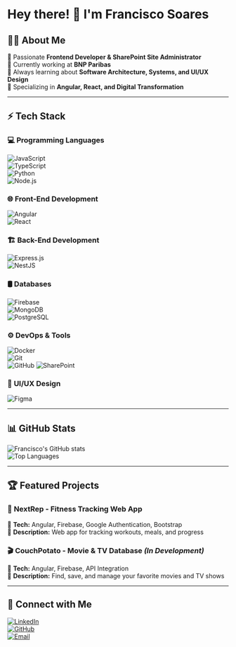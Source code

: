 # Hey there! 👋 I'm Francisco Soares  

## 👨‍💻 About Me  
🚀 Passionate **Frontend Developer & SharePoint Site Administrator**  
💼 Currently working at **BNP Paribas**  
🌱 Always learning about **Software Architecture, Systems, and UI/UX Design**  
🎯 Specializing in **Angular, React, and Digital Transformation**  

---

## ⚡ Tech Stack  

### 💻 **Programming Languages**  
![JavaScript](https://img.shields.io/badge/-JavaScript-F7DF1E?style=flat&logo=javascript&logoColor=black)  
![TypeScript](https://img.shields.io/badge/-TypeScript-3178C6?style=flat&logo=typescript&logoColor=white)  
![Python](https://img.shields.io/badge/-Python-3776AB?style=flat&logo=python&logoColor=white)  
![Node.js](https://img.shields.io/badge/-Node.js-339933?style=flat&logo=node.js&logoColor=white)  

### 🌐 **Front-End Development**  
![Angular](https://img.shields.io/badge/-Angular-DD0031?style=flat&logo=angular&logoColor=white)  
![React](https://img.shields.io/badge/-React-61DAFB?style=flat&logo=react&logoColor=black)  

### 🏗 **Back-End Development**  
![Express.js](https://img.shields.io/badge/-Express.js-000000?style=flat&logo=express&logoColor=white)  
![NestJS](https://img.shields.io/badge/-NestJS-E0234E?style=flat&logo=nestjs&logoColor=white)  

### 🛢 **Databases**  
![Firebase](https://img.shields.io/badge/-Firebase-FFCA28?style=flat&logo=firebase&logoColor=black)  
![MongoDB](https://img.shields.io/badge/-MongoDB-47A248?style=flat&logo=mongodb&logoColor=white)  
![PostgreSQL](https://img.shields.io/badge/-PostgreSQL-336791?style=flat&logo=postgresql&logoColor=white)  

### ⚙ **DevOps & Tools**  
![Docker](https://img.shields.io/badge/-Docker-2496ED?style=flat&logo=docker&logoColor=white)  
![Git](https://img.shields.io/badge/-Git-F05032?style=flat&logo=git&logoColor=white)  
![GitHub](https://img.shields.io/badge/-GitHub-181717?style=flat&logo=github&logoColor=white) 
![SharePoint](https://img.shields.io/badge/-SharePoint-0078D4?style=flat&logo=microsoft-sharepoint&logoColor=white)

### 🎨 **UI/UX Design**  
![Figma](https://img.shields.io/badge/-Figma-F24E1E?style=flat&logo=figma&logoColor=white)  

---

## 📊 GitHub Stats  
![Francisco's GitHub stats](https://github-readme-stats.vercel.app/api?username=FranciscoSoares0&show_icons=true&theme=radical)  
![Top Languages](https://github-readme-stats.vercel.app/api/top-langs/?username=FranciscoSoares0&layout=compact&theme=radical)  

---

## 🏆 Featured Projects  

### 📌 **NextRep - Fitness Tracking Web App**  
🔹 **Tech:** Angular, Firebase, Google Authentication, Bootstrap  
🔹 **Description:** Web app for tracking workouts, meals, and progress  

### 🎬 **CouchPotato - Movie & TV Database** *(In Development)*  
🔹 **Tech:** Angular, Firebase, API Integration  
🔹 **Description:** Find, save, and manage your favorite movies and TV shows  

---

## 🤝 Connect with Me  
[![LinkedIn](https://img.shields.io/badge/-LinkedIn-0077B5?style=flat&logo=linkedin&logoColor=white)](https://www.linkedin.com/in/francisco-soares-a2871b211)  
[![GitHub](https://img.shields.io/badge/-GitHub-181717?style=flat&logo=github&logoColor=white)](https://github.com/FranciscoSoares0)  
[![Email](https://img.shields.io/badge/-Email-D14836?style=flat&logo=gmail&logoColor=white)](mailto:fsoares751@gmail.com)
